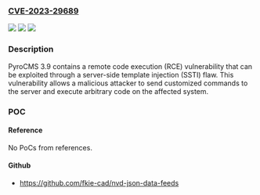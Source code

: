 ### [CVE-2023-29689](https://cve.mitre.org/cgi-bin/cvename.cgi?name=CVE-2023-29689)
![](https://img.shields.io/static/v1?label=Product&message=n%2Fa&color=blue)
![](https://img.shields.io/static/v1?label=Version&message=n%2Fa&color=blue)
![](https://img.shields.io/static/v1?label=Vulnerability&message=n%2Fa&color=brighgreen)

### Description

PyroCMS 3.9 contains a remote code execution (RCE) vulnerability that can be exploited through a server-side template injection (SSTI) flaw. This vulnerability allows a malicious attacker to send customized commands to the server and execute arbitrary code on the affected system.

### POC

#### Reference
No PoCs from references.

#### Github
- https://github.com/fkie-cad/nvd-json-data-feeds

